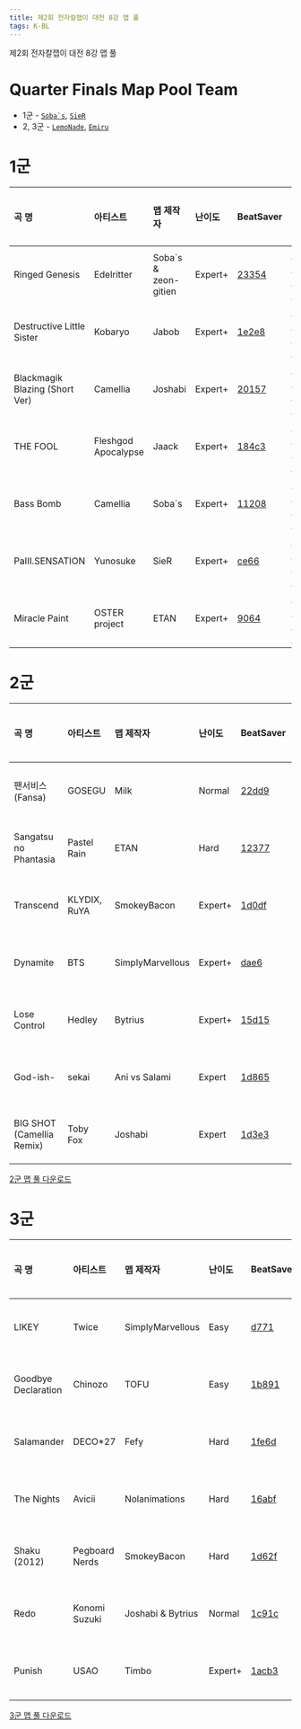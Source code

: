 ```yaml
---
title: 제2회 전자칼잽이 대전 8강 맵 풀
tags: K-BL
---
```


제2회 전자칼잽이 대전 8강 맵 풀

# Quarter Finals Map Pool Team

- 1군 - [``Soba`s``](https://beatsaver.com/profile/4286549), [`SieR`](https://scoresaber.com/u/76561198320985763)
- 2, 3군 - [`LemoNade`](https://scoresaber.com/u/76561198211726521), [`Emiru`](https://scoresaber.com/u/76561198355532572)

# 1군

곡 명 | 아티스트 | 맵 제작자 | 난이도 | BeatSaver | 미리보기
:---|:---|:---|:---|:---|:---|
Ringed Genesis | Edelritter | Soba`s & zeon-gitien | Expert+ | [23354](https://beatsaver.com/maps/23354) | [미리보기](https://skystudioapps.com/bs-viewer/?id=23354)
Destructive Little Sister | Kobaryo | Jabob | Expert+ | [1e2e8](https://beatsaver.com/maps/1e2e8) | [미리보기](https://skystudioapps.com/bs-viewer/?id=1e2e8)
Blackmagik Blazing (Short Ver) | Camellia | Joshabi | Expert+ | [20157](https://beatsaver.com/maps/20157) | [미리보기](https://skystudioapps.com/bs-viewer/?id=20157)
THE FOOL | Fleshgod Apocalypse | Jaack | Expert+ | [184c3](https://beatsaver.com/maps/184c3) | [미리보기](https://skystudioapps.com/bs-viewer/?id=184c3)
Bass Bomb | Camellia | Soba`s | Expert+ | [11208](https://beatsaver.com/maps/11208) | [미리보기](https://skystudioapps.com/bs-viewer/?id=11208)
PaIII.SENSATION | Yunosuke | SieR | Expert+ | [ce66](https://beatsaver.com/maps/ce66) | [미리보기](https://skystudioapps.com/bs-viewer/?id=ce66)
Miracle Paint | OSTER project | ETAN | Expert+ | [9064](https://beatsaver.com/maps/9064) | [미리보기](https://skystudioapps.com/bs-viewer/?id=9064)


# 2군

곡 명 | 아티스트 | 맵 제작자 | 난이도 | BeatSaver | 미리보기
:---|:---|:---|:---|:---|:---|
팬서비스(Fansa) | GOSEGU | Milk | Normal | [22dd9](https://beatsaver.com/maps/22dd9) | [미리보기](https://skystudioapps.com/bs-viewer/?id=22dd9)
Sangatsu no Phantasia | Pastel Rain | ETAN | Hard | [12377](https://beatsaver.com/maps/12377) | [미리보기](https://skystudioapps.com/bs-viewer/?id=12377)
Transcend | KLYDIX, RuYA | SmokeyBacon | Expert+ | [1d0df](https://beatsaver.com/maps/1d0df) | [미리보기](https://skystudioapps.com/bs-viewer/?id=1d0df)
Dynamite | BTS | SimplyMarvellous | Expert+ | [dae6](https://beatsaver.com/maps/dae6) | [미리보기](https://skystudioapps.com/bs-viewer/?id=dae6)
Lose Control | Hedley | Bytrius | Expert+ | [15d15](https://beatsaver.com/maps/15d15) | [미리보기](https://skystudioapps.com/bs-viewer/?id=15d15)
God-ish- | sekai | Ani vs Salami | Expert | [1d865](https://beatsaver.com/maps/1d865) | [미리보기](https://skystudioapps.com/bs-viewer/?id=1d865)
BIG SHOT (Camellia Remix) | Toby Fox | Joshabi | Expert |  [1d3e3](https://beatsaver.com/maps/1d3e3) | [미리보기](https://skystudioapps.com/bs-viewer/?id=1d3e3)

<a href="#" download="https://bsckorea.github.io/playlist/KBSL2-8.bplist">2군 맵 풀 다운로드</a>

# 3군

곡 명 | 아티스트 | 맵 제작자 | 난이도 | BeatSaver | 미리보기
:---|:---|:---|:---|:---|:---|
LIKEY | Twice | SimplyMarvellous | Easy | [d771](https://beatsaver.com/maps/d771) | [미리보기](https://skystudioapps.com/bs-viewer/?id=d771)
Goodbye Declaration | Chinozo | TOFU | Easy | [1b891](https://beatsaver.com/maps/1b891) | [미리보기](https://skystudioapps.com/bs-viewer/?id=1b891)
Salamander | DECO*27 | Fefy | Hard | [1fe6d](https://beatsaver.com/maps/1fe6d) | [미리보기](https://skystudioapps.com/bs-viewer/?id=1fe6d)
The Nights | Avicii | Nolanimations | Hard | [16abf](https://beatsaver.com/maps/16abf) | [미리보기](https://skystudioapps.com/bs-viewer/?id=16abf)
Shaku (2012) | Pegboard Nerds | SmokeyBacon | Hard | [1d62f](https://beatsaver.com/maps/1d62f) | [미리보기](https://skystudioapps.com/bs-viewer/?id=1d62f)
Redo | Konomi Suzuki | Joshabi & Bytrius | Normal | [1c91c](https://beatsaver.com/maps/1c91c) | [미리보기](https://skystudioapps.com/bs-viewer/?id=1c91c)
Punish | USAO | Timbo | Expert+ | [1acb3](https://beatsaver.com/maps/1acb3) | [미리보기](https://skystudioapps.com/bs-viewer/?id=1acb3)

<a href="#" download="https://bsckorea.github.io/playlist/KBSL3-8.bplist">3군 맵 풀 다운로드</a>
